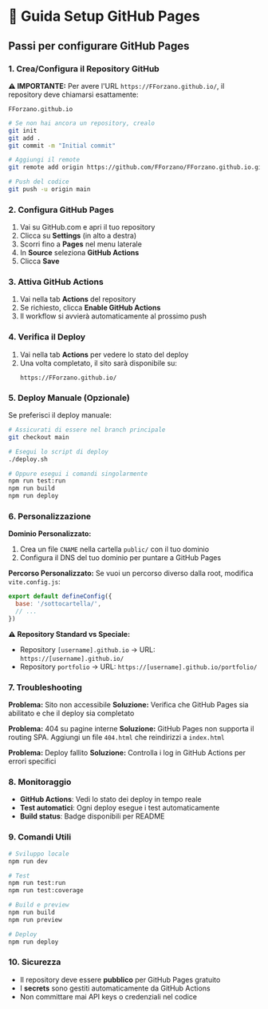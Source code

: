 # 🚀 Guida Setup GitHub Pages

## Passi per configurare GitHub Pages

### 1. Crea/Configura il Repository GitHub

**⚠️ IMPORTANTE:** Per avere l'URL `https://FForzano.github.io/`, il repository deve chiamarsi esattamente:
```
FForzano.github.io
```

```bash
# Se non hai ancora un repository, crealo
git init
git add .
git commit -m "Initial commit"

# Aggiungi il remote
git remote add origin https://github.com/FForzano/FForzano.github.io.git

# Push del codice
git push -u origin main
```

### 2. Configura GitHub Pages

1. Vai su GitHub.com e apri il tuo repository
2. Clicca su **Settings** (in alto a destra)
3. Scorri fino a **Pages** nel menu laterale
4. In **Source** seleziona **GitHub Actions**
5. Clicca **Save**

### 3. Attiva GitHub Actions

1. Vai nella tab **Actions** del repository
2. Se richiesto, clicca **Enable GitHub Actions**
3. Il workflow si avvierà automaticamente al prossimo push

### 4. Verifica il Deploy

1. Vai nella tab **Actions** per vedere lo stato del deploy
2. Una volta completato, il sito sarà disponibile su:
   ```
   https://FForzano.github.io/
   ```

### 5. Deploy Manuale (Opzionale)

Se preferisci il deploy manuale:

```bash
# Assicurati di essere nel branch principale
git checkout main

# Esegui lo script di deploy
./deploy.sh

# Oppure esegui i comandi singolarmente
npm run test:run
npm run build
npm run deploy
```

### 6. Personalizzazione

**Dominio Personalizzato:**
1. Crea un file `CNAME` nella cartella `public/` con il tuo dominio
2. Configura il DNS del tuo dominio per puntare a GitHub Pages

**Percorso Personalizzato:**
Se vuoi un percorso diverso dalla root, modifica `vite.config.js`:

```javascript
export default defineConfig({
  base: '/sottocartella/',
  // ...
})
```

**⚠️ Repository Standard vs Speciale:**
- Repository `[username].github.io` → URL: `https://[username].github.io/`
- Repository `portfolio` → URL: `https://[username].github.io/portfolio/`

### 7. Troubleshooting

**Problema:** Sito non accessibile
**Soluzione:** Verifica che GitHub Pages sia abilitato e che il deploy sia completato

**Problema:** 404 su pagine interne
**Soluzione:** GitHub Pages non supporta il routing SPA. Aggiungi un file `404.html` che reindirizzi a `index.html`

**Problema:** Deploy fallito
**Soluzione:** Controlla i log in GitHub Actions per errori specifici

### 8. Monitoraggio

- **GitHub Actions**: Vedi lo stato dei deploy in tempo reale
- **Test automatici**: Ogni deploy esegue i test automaticamente
- **Build status**: Badge disponibili per README

### 9. Comandi Utili

```bash
# Sviluppo locale
npm run dev

# Test
npm run test:run
npm run test:coverage

# Build e preview
npm run build
npm run preview

# Deploy
npm run deploy
```

### 10. Sicurezza

- Il repository deve essere **pubblico** per GitHub Pages gratuito
- I **secrets** sono gestiti automaticamente da GitHub Actions
- Non committare mai API keys o credenziali nel codice
